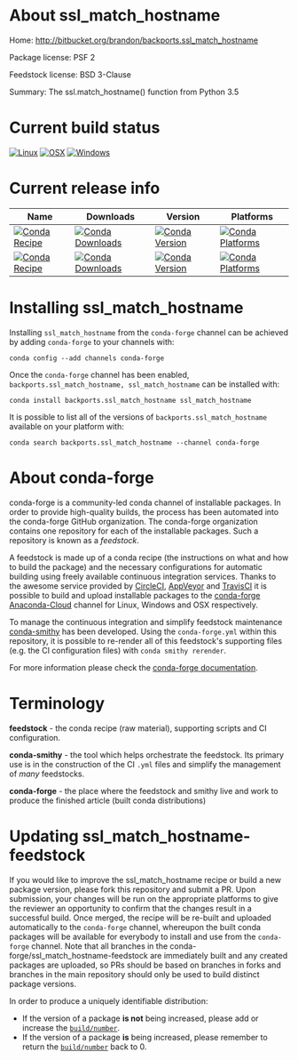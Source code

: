 About ssl_match_hostname
========================

Home: http://bitbucket.org/brandon/backports.ssl_match_hostname

Package license: PSF 2

Feedstock license: BSD 3-Clause

Summary: The ssl.match_hostname() function from Python 3.5



Current build status
====================

[![Linux](https://img.shields.io/circleci/project/github/conda-forge/ssl_match_hostname-feedstock/master.svg?label=Linux)](https://circleci.com/gh/conda-forge/ssl_match_hostname-feedstock)
[![OSX](https://img.shields.io/travis/conda-forge/ssl_match_hostname-feedstock/master.svg?label=macOS)](https://travis-ci.org/conda-forge/ssl_match_hostname-feedstock)
[![Windows](https://img.shields.io/appveyor/ci/conda-forge/ssl_match_hostname-feedstock/master.svg?label=Windows)](https://ci.appveyor.com/project/conda-forge/ssl-match-hostname-feedstock/branch/master)

Current release info
====================

| Name | Downloads | Version | Platforms |
| --- | --- | --- | --- |
| [![Conda Recipe](https://img.shields.io/badge/recipe-backports.ssl_match_hostname-green.svg)](https://anaconda.org/conda-forge/backports.ssl_match_hostname) | [![Conda Downloads](https://img.shields.io/conda/dn/conda-forge/backports.ssl_match_hostname.svg)](https://anaconda.org/conda-forge/backports.ssl_match_hostname) | [![Conda Version](https://img.shields.io/conda/vn/conda-forge/backports.ssl_match_hostname.svg)](https://anaconda.org/conda-forge/backports.ssl_match_hostname) | [![Conda Platforms](https://img.shields.io/conda/pn/conda-forge/backports.ssl_match_hostname.svg)](https://anaconda.org/conda-forge/backports.ssl_match_hostname) |
| [![Conda Recipe](https://img.shields.io/badge/recipe-ssl_match_hostname-green.svg)](https://anaconda.org/conda-forge/ssl_match_hostname) | [![Conda Downloads](https://img.shields.io/conda/dn/conda-forge/ssl_match_hostname.svg)](https://anaconda.org/conda-forge/ssl_match_hostname) | [![Conda Version](https://img.shields.io/conda/vn/conda-forge/ssl_match_hostname.svg)](https://anaconda.org/conda-forge/ssl_match_hostname) | [![Conda Platforms](https://img.shields.io/conda/pn/conda-forge/ssl_match_hostname.svg)](https://anaconda.org/conda-forge/ssl_match_hostname) |

Installing ssl_match_hostname
=============================

Installing `ssl_match_hostname` from the `conda-forge` channel can be achieved by adding `conda-forge` to your channels with:

```
conda config --add channels conda-forge
```

Once the `conda-forge` channel has been enabled, `backports.ssl_match_hostname, ssl_match_hostname` can be installed with:

```
conda install backports.ssl_match_hostname ssl_match_hostname
```

It is possible to list all of the versions of `backports.ssl_match_hostname` available on your platform with:

```
conda search backports.ssl_match_hostname --channel conda-forge
```


About conda-forge
=================

conda-forge is a community-led conda channel of installable packages.
In order to provide high-quality builds, the process has been automated into the
conda-forge GitHub organization. The conda-forge organization contains one repository
for each of the installable packages. Such a repository is known as a *feedstock*.

A feedstock is made up of a conda recipe (the instructions on what and how to build
the package) and the necessary configurations for automatic building using freely
available continuous integration services. Thanks to the awesome service provided by
[CircleCI](https://circleci.com/), [AppVeyor](http://www.appveyor.com/)
and [TravisCI](https://travis-ci.org/) it is possible to build and upload installable
packages to the [conda-forge](https://anaconda.org/conda-forge)
[Anaconda-Cloud](http://docs.anaconda.org/) channel for Linux, Windows and OSX respectively.

To manage the continuous integration and simplify feedstock maintenance
[conda-smithy](http://github.com/conda-forge/conda-smithy) has been developed.
Using the ``conda-forge.yml`` within this repository, it is possible to re-render all of
this feedstock's supporting files (e.g. the CI configuration files) with ``conda smithy rerender``.

For more information please check the [conda-forge documentation](https://conda-forge.org/docs/).

Terminology
===========

**feedstock** - the conda recipe (raw material), supporting scripts and CI configuration.

**conda-smithy** - the tool which helps orchestrate the feedstock.
                   Its primary use is in the construction of the CI ``.yml`` files
                   and simplify the management of *many* feedstocks.

**conda-forge** - the place where the feedstock and smithy live and work to
                  produce the finished article (built conda distributions)


Updating ssl_match_hostname-feedstock
=====================================

If you would like to improve the ssl_match_hostname recipe or build a new
package version, please fork this repository and submit a PR. Upon submission,
your changes will be run on the appropriate platforms to give the reviewer an
opportunity to confirm that the changes result in a successful build. Once
merged, the recipe will be re-built and uploaded automatically to the
`conda-forge` channel, whereupon the built conda packages will be available for
everybody to install and use from the `conda-forge` channel.
Note that all branches in the conda-forge/ssl_match_hostname-feedstock are
immediately built and any created packages are uploaded, so PRs should be based
on branches in forks and branches in the main repository should only be used to
build distinct package versions.

In order to produce a uniquely identifiable distribution:
 * If the version of a package **is not** being increased, please add or increase
   the [``build/number``](http://conda.pydata.org/docs/building/meta-yaml.html#build-number-and-string).
 * If the version of a package **is** being increased, please remember to return
   the [``build/number``](http://conda.pydata.org/docs/building/meta-yaml.html#build-number-and-string)
   back to 0.